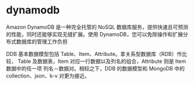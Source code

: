 # dynamodb

Amazon DynamoDB 是一种完全托管的 NoSQL 数据库服务，提供快速且可预测的性能，同时还能够实现无缝扩展。使用 DynamoDB，您可以免除操作和扩展分布式数据库的管理工作负担

DDB 基本数据模型包括 Table、Item、Attribute。拿关系型数据库（RDB）作比较， Table 及数据表，Item 对应一行数据以及列名的组合，Attribute 则是 Item 数据中的任一项 列名－数据对。相较之下，DDB 的数据模型和 MongoDB 中的 collection、json、k-v 对更为接近。
